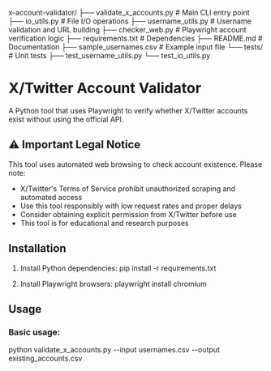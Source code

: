 x-account-validator/
├── validate_x_accounts.py      # Main CLI entry point
├── io_utils.py                 # File I/O operations
├── username_utils.py           # Username validation and URL building
├── checker_web.py              # Playwright account verification logic
├── requirements.txt            # Dependencies
├── README.md                   # Documentation
├── sample_usernames.csv        # Example input file
└── tests/                      # Unit tests
    ├── test_username_utils.py
    └── test_io_utils.py


# X/Twitter Account Validator

A Python tool that uses Playwright to verify whether X/Twitter accounts exist without using the official API.

## ⚠️ Important Legal Notice

This tool uses automated web browsing to check account existence. Please note:
- X/Twitter's Terms of Service prohibit unauthorized scraping and automated access
- Use this tool responsibly with low request rates and proper delays
- Consider obtaining explicit permission from X/Twitter before use
- This tool is for educational and research purposes

## Installation

1. Install Python dependencies:
pip install -r requirements.txt


2. Install Playwright browsers:
playwright install chromium


## Usage

### Basic usage:
python validate_x_accounts.py --input usernames.csv --output existing_accounts.csv